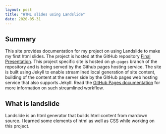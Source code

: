```yaml
---
layout: post
title: "HTML slides using Landslide"
date: 2020-05-31
---
```


## Summary

This site provides documentation for my project on using Landslide to make my first html slides.
The project is hosted at the GitHub repository [Final Presentation](https://github.com/Baalkikhaal/FinalPresentation).
This project specific site is hosted on `gh-pages` branch of the repository and is being served by the Github pages hosting service.
The site is built using Jekyll to enable streamlined local generation of site content, building of the content at the server side by the GitHub pages web hosting service that also supports Jekyll.
Read the [GitHub Pages documentation](https://pages.github.com/) for more information on such streamlined workflow. 

## What is landslide

Landslide is an html generator that builds html content from mardown source.
I learned some elements of html as well as CSS while working on this project.
 

